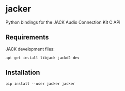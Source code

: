 # jacker
Python bindings for the JACK Audio Connection Kit C API

Requirements
------------

JACK development files:

    apt-get install libjack-jackd2-dev

Installation
------------

    pip install --user jacker jacker
